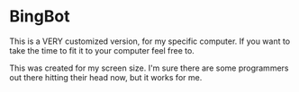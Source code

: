 # BingBot
This is a VERY customized version, for my specific computer.  If you want to take the time to fit it to your computer feel free to.


This was created for my screen size.  I'm sure there are some programmers out there hitting their head now, but it works for me.
